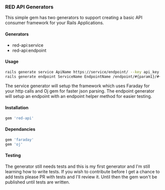 ### RED API Generators
This simple gem has two generators to support creating a basic API consumer framework for your Rails Applications.

#### Generators
- red-api:service
- red-api:endpoint

#### Usage
```sh
rails generate service ApiName https://service/endpoint/ --key api_key service_api_key_env_name
rails generate endpoint ServiceName EndpointName /endpoint/#{param1}/#{param2} --method_params param1 param2
```
The service generator will setup the framework which uses Faraday for your http calls and Oj gem for faster json parsing.
The endpoint generator will setup an endpoint with an endpoint helper method for easier testing.

#### Installation
```ruby
gem 'red-api'
```
#### Dependancies
```ruby
gem 'faraday'
gem 'oj'
```

#### Testing
The generator still needs tests and this is my first generator and I'm still learning how to write tests. If you wish to contribute before I get a chance to add tests please PR with tests and I'll review it. Until then the gem won't be published until tests are written.